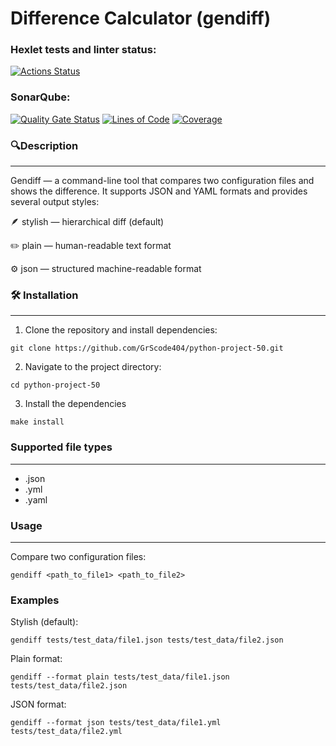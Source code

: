 # Difference Calculator (gendiff)

### Hexlet tests and linter status:
[![Actions Status](https://github.com/GrScode404/python-project-50/actions/workflows/hexlet-check.yml/badge.svg)](https://github.com/GrScode404/python-project-50/actions)
### SonarQube:
[![Quality Gate Status](https://sonarcloud.io/api/project_badges/measure?project=GrScode404_python-project-50&metric=alert_status)](https://sonarcloud.io/summary/new_code?id=GrScode404_python-project-50)
[![Lines of Code](https://sonarcloud.io/api/project_badges/measure?project=GrScode404_python-project-50&metric=ncloc)](https://sonarcloud.io/summary/new_code?id=GrScode404_python-project-50)
[![Coverage](https://sonarcloud.io/api/project_badges/measure?project=GrScode404_python-project-50&metric=coverage)](https://sonarcloud.io/summary/new_code?id=GrScode404_python-project-50)

### 🔍Description
___
Gendiff — a command-line tool that compares two configuration files and shows the difference.
It supports JSON and YAML formats and provides several output styles:

🪶 stylish — hierarchical diff (default)

✏️ plain — human-readable text format

⚙️ json — structured machine-readable format

### 🛠 Installation
___
1. Clone the repository and install dependencies:
```
git clone https://github.com/GrScode404/python-project-50.git
```
2. Navigate to the project directory:
```
cd python-project-50
```
3. Install the dependencies
```
make install
```
### Supported file types
___
- .json
- .yml
- .yaml

### Usage
___
Compare two configuration files:
```
gendiff <path_to_file1> <path_to_file2>
```
### Examples
Stylish (default):
```
gendiff tests/test_data/file1.json tests/test_data/file2.json
```
Plain format:
```
gendiff --format plain tests/test_data/file1.json tests/test_data/file2.json
```
JSON format:
```
gendiff --format json tests/test_data/file1.yml tests/test_data/file2.yml
```






